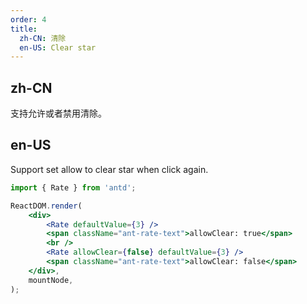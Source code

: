 ```yaml
---
order: 4
title:
  zh-CN: 清除
  en-US: Clear star
---
```


## zh-CN

支持允许或者禁用清除。

## en-US

Support set allow to clear star when click again.

```jsx
import { Rate } from 'antd';

ReactDOM.render(
	<div>
		<Rate defaultValue={3} />
		<span className="ant-rate-text">allowClear: true</span>
		<br />
		<Rate allowClear={false} defaultValue={3} />
		<span className="ant-rate-text">allowClear: false</span>
	</div>,
	mountNode,
);
```
